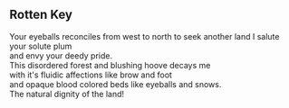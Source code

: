 Rotten Key
----------
Your eyeballs reconciles from west to north to seek another land I salute your solute plum  
and envy your deedy pride.  
This disordered forest and blushing hoove decays me  
with it's fluidic affections like brow and foot  
and opaque blood colored beds like eyeballs and snows.  
The natural dignity of the land!  
